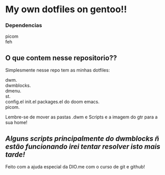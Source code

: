 # My own dotfiles on gentoo!!  
  
### Dependencias
  
picom  
feh  
  
## O que contem nesse repositorio??
  
Simplesmente nesse repo tem as minhas dotfiles:

dwm.  
dwmblocks.  
dmenu.  
st.  
config.el init.el packages.el do doom emacs.  
picom.  
  
  
Lembre-se de mover as pastas .dwm e Scripts e a imagem do gtr para a sua home!

## *Alguns scripts principalmente do dwmblocks ñ estão funcionando irei tentar resolver isto mais tarde!*
  
  
  
  
  
  
  
  
  
  
Feito com a ajuda especial da DIO.me
com o curso de git e github!
